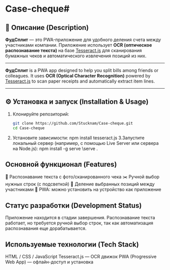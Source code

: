 # Case-cheque# 

## 📌 Описание (Description)

**ФудСплит** — это PWA-приложение для удобного деления счета между участниками компании. Приложение использует **OCR (оптическое распознавание текста)** на базе [Tesseract.js](https://github.com/naptha/tesseract.js) для сканирования бумажных чеков и автоматического извлечения позиций из них.

---

**ФудСплит**  is a PWA app designed to help you split bills among friends or colleagues. It uses **OCR (Optical Character Recognition)** powered by [Tesseract.js](https://github.com/naptha/tesseract.js) to scan paper receipts and automatically extract item lines.

---

## ⚙️ Установка и запуск (Installation & Usage)

1. Клонируйте репозиторий:
   ```bash
   git clone https://github.com/Stucknam/Case-cheque.git
   cd Case-cheque
2. Установите зависимости:
  npm install tesseract.js
3.Запустите локальный сервер (например, с помощью Live Server или сервера на Node.js):
  npm install -g serve
    \serve .

## Основной функционал (Features)
📄 Распознавание текста с фото/сканированного чека
✂️ Ручной выбор нужных строк (с подсветкой)
👥 Деление выбранных позиций между участниками
💾 PWA: можно установить на устройство как приложение

## Статус разработки (Development Status)
Приложение находится в стадии завершения. Распознавание текста работает, но требуется ручной выбор строк, так как автоматизация распознавания еще дорабатывается.

## Используемые технологии (Tech Stack)
HTML / CSS / JavaScript
Tesseract.js — OCR движок
PWA (Progressive Web App) — офлайн-доступ и установка



